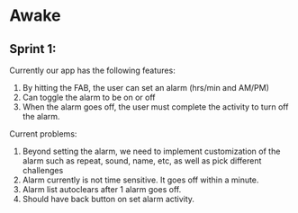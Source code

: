 # Awake

## Sprint 1:
Currently our app has the following features:
1. By hitting the FAB, the user can set an alarm (hrs/min and AM/PM)
2. Can toggle the alarm to be on or off
3. When the alarm goes off, the user must complete the activity to turn off the alarm.

Current problems:
1. Beyond setting the alarm, we need to implement customization of the alarm such as repeat, sound, name, etc, as well as pick different challenges
2. Alarm currently is not time sensitive. It goes off within a minute.
3. Alarm list autoclears after 1 alarm goes off.
4. Should have back button on set alarm activity.
